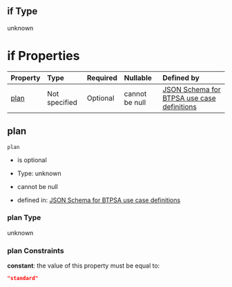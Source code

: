 ## if Type

unknown

# if Properties

| Property      | Type          | Required | Nullable       | Defined by                                                                                                                                                                                                                                  |
| :------------ | :------------ | :------- | :------------- | :------------------------------------------------------------------------------------------------------------------------------------------------------------------------------------------------------------------------------------------ |
| [plan](#plan) | Not specified | Optional | cannot be null | [JSON Schema for BTPSA use case definitions](btpsa-usecase-properties-services-items-allof-2-then-allof-38-then-allof-0-if-properties-plan.md "undefined#/properties/services/items/allOf/2/then/allOf/38/then/allOf/0/if/properties/plan") |

## plan



`plan`

*   is optional

*   Type: unknown

*   cannot be null

*   defined in: [JSON Schema for BTPSA use case definitions](btpsa-usecase-properties-services-items-allof-2-then-allof-38-then-allof-0-if-properties-plan.md "undefined#/properties/services/items/allOf/2/then/allOf/38/then/allOf/0/if/properties/plan")

### plan Type

unknown

### plan Constraints

**constant**: the value of this property must be equal to:

```json
"standard"
```
